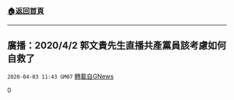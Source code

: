 ###  [:house:返回首頁](https://github.com/ourhimalayas/txt)
---

## 廣播：2020/4/2 郭文貴先生直播共產黨員該考慮如何自救了
`2020-04-03 11:43 GM07` [轉載自GNews](https://gnews.org/zh-hant/161290/)

0
